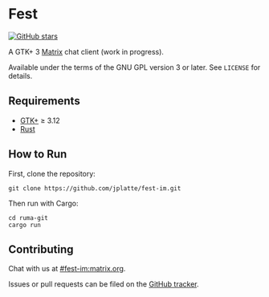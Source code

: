 # Fest

[![GitHub stars][badge]][repo]

[badge]: https://img.shields.io/github/stars/jplatte/fest-im.svg?style=social&label=Stars
[repo]: https://github.com/jplatte/fest-im

A GTK+ 3 [Matrix](https://matrix.org) chat client (work in progress).

Available under the terms of the GNU GPL version 3 or later. See `LICENSE` for
details.

## Requirements

* [GTK+](https://www.gtk.org/download/index.php) ≥ 3.12
* [Rust](https://www.rust-lang.org/en-US/install.html)

## How to Run

First, clone the repository:

```
git clone https://github.com/jplatte/fest-im.git
```

Then run with Cargo:

```
cd ruma-git
cargo run
```

## Contributing

Chat with us at [#fest-im:matrix.org][].

Issues or pull requests can be filed on the [GitHub tracker][issues].

[#fest-im:matrix.org]: https://matrix.to/#/#fest-im:matrix.org
[issues]: https://github.com/jplatte/fest-im/issues
